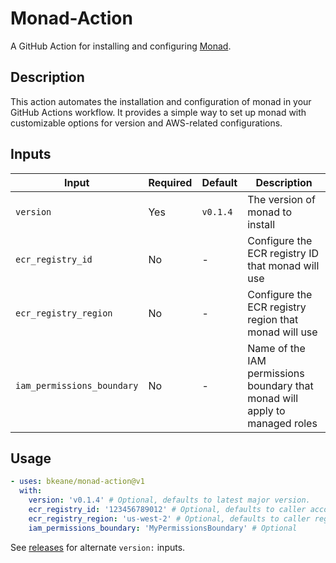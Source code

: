 # Monad-Action

A GitHub Action for installing and configuring [Monad](https://bkeane.github.io/monad/).

## Description

This action automates the installation and configuration of monad in your GitHub
Actions workflow. It provides a simple way to set up monad with customizable
options for version and AWS-related configurations.

## Inputs

| Input                      | Required | Default  | Description                                                                 |
| -------------------------- | -------- | -------- | --------------------------------------------------------------------------- |
| `version`                  | Yes      | `v0.1.4` | The version of monad to install                                             |
| `ecr_registry_id`          | No       | -        | Configure the ECR registry ID that monad will use                           |
| `ecr_registry_region`      | No       | -        | Configure the ECR registry region that monad will use                       |
| `iam_permissions_boundary` | No       | -        | Name of the IAM permissions boundary that monad will apply to managed roles |

## Usage

```yaml
- uses: bkeane/monad-action@v1
  with:
    version: 'v0.1.4' # Optional, defaults to latest major version.
    ecr_registry_id: '123456789012' # Optional, defaults to caller account
    ecr_registry_region: 'us-west-2' # Optional, defaults to caller region
    iam_permissions_boundary: 'MyPermissionsBoundary' # Optional
```

See [releases](https://github.com/bkeane/monad/releases) for alternate `version:` inputs.

